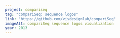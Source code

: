 ```yaml
---
project: compariseq
tag: "compariSeq: sequence logos"
link: "https://github.com/visdesignlab/compariSeq"
imageAlt: compariSeq sequence logos visualization
year: 2013
---
```

